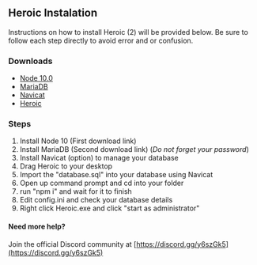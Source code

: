 ## Heroic Instalation
Instructions on how to install Heroic (2) will be provided below.  Be sure to follow each step directly to avoid error and or confusion.

### Downloads
- [Node 10.0](https://nodejs.org/dist/v10.0.0/node-v10.0.0.pkg)
- [MariaDB](https://downloads.mariadb.org/interstitial/mariadb-10.2.14/winx64-packages/mariadb-10.2.14-winx64.msi/from/http%3A//mirrors.syringanetworks.net/mariadb/)
- [Navicat](https://www.navicat.com/en/download/navicat-premium)
- [Heroic](http://www.mediafire.com/?dueibv3mkz3uq)

### Steps
1. Install Node 10 (First download link)
2. Install MariaDB (Second download link) (*Do not forget your password*)
3. Install Navicat (option) to manage your database
4. Drag Heroic to your desktop
5. Import the "database.sql" into your database using Navicat
6. Open up command prompt and cd into your folder
7. run "npm i" and wait for it to finish
8. Edit config.ini and check your database details
9. Right click Heroic.exe and click "start as administrator"
#### Need more help?
Join the official Discord community at [https://discord.gg/y6szGk5](https://discord.gg/y6szGk5)

